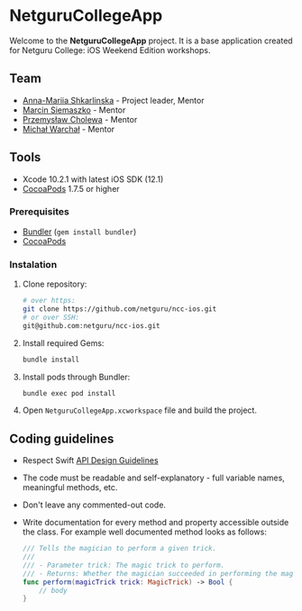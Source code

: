 # NetguruCollegeApp

Welcome to the **NetguruCollegeApp** project. It is a base application created for Netguru College: iOS Weekend Edition workshops.

## Team

* [Anna-Mariia Shkarlinska](mailto:anna-mariia.shkarlinska@netguru.com) - Project leader, Mentor
* [Marcin Siemaszko](mailto:marcin.siemaszko@netguru.com) - Mentor
* [Przemysław Cholewa](mailto:przemyslaw.cholewa@netguru.com) - Mentor
* [Michał Warchał](mailto:michal.warchal@netguru.com) - Mentor

## Tools 

- Xcode 10.2.1 with latest iOS SDK (12.1)
- [CocoaPods](https://github.com/CocoaPods/CocoaPods) 1.7.5 or higher

### Prerequisites

- [Bundler](http://bundler.io) (`gem install bundler`)
- [CocoaPods](https://cocoapods.org)

### Instalation

1. Clone repository:

	```bash
	# over https:
	git clone https://github.com/netguru/ncc-ios.git
	# or over SSH:
	git@github.com:netguru/ncc-ios.git
	```

2. Install required Gems:

	```bash
	bundle install
	```

3. Install pods through Bundler:

	```bash
	bundle exec pod install
	```

4. Open `NetguruCollegeApp.xcworkspace` file and build the project.


## Coding guidelines

- Respect Swift [API Design Guidelines](https://swift.org/documentation/api-design-guidelines/)
- The code must be readable and self-explanatory - full variable names, meaningful methods, etc.
- Don't leave any commented-out code.
- Write documentation for every method and property accessible outside the class. For example well documented method looks as follows:

	```swift
	/// Tells the magician to perform a given trick.
	///
	/// - Parameter trick: The magic trick to perform.
	/// - Returns: Whether the magician succeeded in performing the magic trick.
	func perform(magicTrick trick: MagicTrick) -> Bool {
		// body
	}
	```
